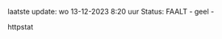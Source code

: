 laatste update: 
wo 13-12-2023  8:20   uur 
Status: FAALT - geel - 
<div class="service Y">httpstat</div>